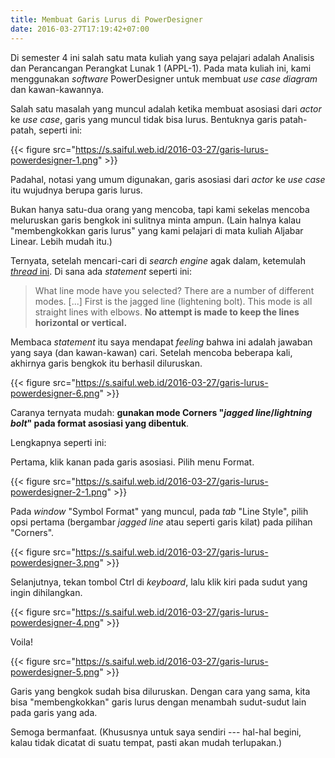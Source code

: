 ```yaml
---
title: Membuat Garis Lurus di PowerDesigner
date: 2016-03-27T17:19:42+07:00
---
```

Di semester 4 ini salah satu mata kuliah yang saya pelajari adalah Analisis dan Perancangan Perangkat Lunak 1 (APPL-1). Pada mata kuliah ini, kami menggunakan _software_ PowerDesigner untuk membuat _use case diagram_ dan kawan-kawannya.

Salah satu masalah yang muncul adalah ketika membuat asosiasi dari _actor_ ke _use case_, garis yang muncul tidak bisa lurus. Bentuknya garis patah-patah, seperti ini:

{{< figure src="https://s.saiful.web.id/2016-03-27/garis-lurus-powerdesigner-1.png" >}}

Padahal, notasi yang umum digunakan, garis asosiasi dari _actor_ ke _use case_ itu wujudnya berupa garis lurus.

<!--more-->

Bukan hanya satu-dua orang yang mencoba, tapi kami sekelas mencoba meluruskan garis bengkok ini sulitnya minta ampun. (Lain halnya kalau "membengkokkan garis lurus" yang kami pelajari di mata kuliah Aljabar Linear. Lebih mudah itu.)

Ternyata, setelah mencari-cari di _search engine_ agak dalam, ketemulah [_thread_ ini][1]. Di sana ada _statement_ seperti ini:

> What line mode have you selected? There are a number of different modes. [...] First is the jagged line (lightening bolt). This mode is all straight lines with elbows. **No attempt is made to keep the lines horizontal or vertical.**

Membaca _statement_ itu saya mendapat _feeling_ bahwa ini adalah jawaban yang saya (dan kawan-kawan) cari. Setelah mencoba beberapa kali, akhirnya garis bengkok itu berhasil diluruskan.

{{< figure src="https://s.saiful.web.id/2016-03-27/garis-lurus-powerdesigner-6.png" >}}

Caranya ternyata mudah: **gunakan mode Corners "_jagged line_/_lightning bolt_" pada format asosiasi yang dibentuk**.

Lengkapnya seperti ini:

Pertama, klik kanan pada garis asosiasi. Pilih menu Format.

{{< figure src="https://s.saiful.web.id/2016-03-27/garis-lurus-powerdesigner-2-1.png" >}}

Pada _window_ "Symbol Format" yang muncul, pada _tab_ "Line Style", pilih opsi pertama (bergambar _jagged line_ atau seperti garis kilat) pada pilihan "Corners".

{{< figure src="https://s.saiful.web.id/2016-03-27/garis-lurus-powerdesigner-3.png" >}}

Selanjutnya, tekan tombol Ctrl di _keyboard_, lalu klik kiri pada sudut yang ingin dihilangkan.

{{< figure src="https://s.saiful.web.id/2016-03-27/garis-lurus-powerdesigner-4.png" >}}

Voila!

{{< figure src="https://s.saiful.web.id/2016-03-27/garis-lurus-powerdesigner-5.png" >}}

Garis yang bengkok sudah bisa diluruskan. Dengan cara yang sama, kita bisa "membengkokkan" garis lurus dengan menambah sudut-sudut lain pada garis yang ada.

Semoga bermanfaat. (Khususnya untuk saya sendiri --- hal-hal begini, kalau tidak dicatat di suatu tempat, pasti akan mudah terlupakan.)

[1]: http://codeverge.com/sybase.powerdesigner.general/lines-with-angles/832901
